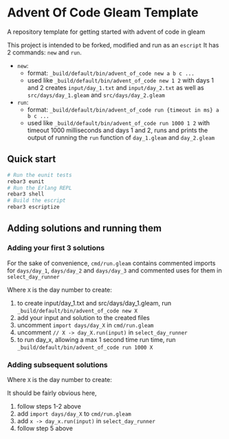 # Advent Of Code Gleam Template

A repository template for getting started with advent of code in gleam

This project is intended to be forked, modified and run as an `escript`
It has 2 commands: `new` and `run`.

- `new`:
  - format: `_build/default/bin/advent_of_code new a b c ...`
  - used like `_build/default/bin/advent_of_code new 1 2` with days 1 and 2 creates `input/day_1.txt` and `input/day_2.txt` as well as `src/days/day_1.gleam` and `src/days/day_2.gleam`
- `run`:
  - format: `_build/default/bin/advent_of_code run {timeout in ms} a b c ...`
  - used like `_build/default/bin/advent_of_code run 1000 1 2` with timeout 1000 milliseconds and days 1 and 2, runs and prints the output of running the `run` function of `day_1.gleam` and `day_2.gleam`

## Quick start

```sh
# Run the eunit tests
rebar3 eunit
# Run the Erlang REPL
rebar3 shell
# Build the escript
rebar3 escriptize
```

## Adding solutions and running them

### Adding your first 3 solutions

For the sake of convenience,   `cmd/run.gleam` contains commented imports for `days/day_1`, `days/day_2` and `days/day_3` and commented uses for them in  `select_day_runner`

Where `X` is the day number to create:

1. to create input/day_1.txt and src/days/day_1.gleam, run `_build/default/bin/advent_of_code new X`
2. add your input and solution to the created files
3. uncomment `import days/day_X` in `cmd/run.gleam`
4. uncomment  `// X -> day_X.run(input)` in `select_day_runner`
5. to run day_x, allowing a max 1 second time run time, run `_build/default/bin/advent_of_code run 1000 X`

### Adding subsequent solutions

Where `X` is the day number to create:

It should be fairly obvious here,

1. follow steps 1-2 above
1. add `import days/day_X` to `cmd/run.gleam`
1. add  `x -> day_x.run(input)` in `select_day_runner`
1. follow step 5 above
